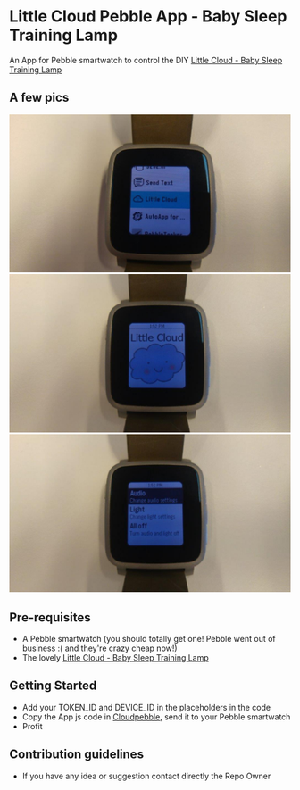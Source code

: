 Little Cloud Pebble App - Baby Sleep Training Lamp
===================================

An App for Pebble smartwatch to control the DIY [Little Cloud - Baby Sleep Training Lamp](https://github.com/ltpitt/c-photon-baby-sleep-training-lamp)

A few pics
--------------
![Alt text](/resources/images/little_cloud_pebble_app_icon.jpg?raw=true "Little Cloud - Pebble App Icon")
![Alt text](/resources/images/little_cloud_pebble_app_splashscreen.jpg?raw=true "Little Cloud - Pebble App Splashscreen")
![Alt text](/resources/images/little_cloud_pebble_app_main_menu.jpg?raw=true "Little Cloud - Pebble App Main Menu")

Pre-requisites
--------------

- A Pebble smartwatch (you should totally get one! Pebble went out of business :( and they're crazy cheap now!)
- The lovely [Little Cloud - Baby Sleep Training Lamp](https://github.com/ltpitt/c-photon-baby-sleep-training-lamp)

Getting Started
---------------

* Add your TOKEN_ID and DEVICE_ID in the placeholders in the code
* Copy the App js code in [Cloudpebble](https://cloudpebble.net), send it to your Pebble smartwatch
* Profit


Contribution guidelines
---------------
* If you have any idea or suggestion contact directly the Repo Owner
